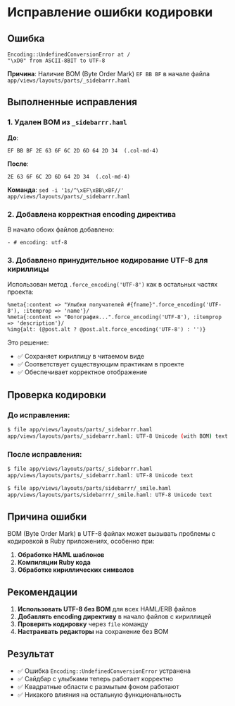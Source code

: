 # Исправление ошибки кодировки

## Ошибка

```
Encoding::UndefinedConversionError at /
"\xD0" from ASCII-8BIT to UTF-8
```

**Причина**: Наличие BOM (Byte Order Mark) `EF BB BF` в начале файла `app/views/layouts/parts/_sidebarrr.haml`

## Выполненные исправления

### 1. Удален BOM из `_sidebarrr.haml`

**До**: 
```
EF BB BF 2E 63 6F 6C 2D 6D 64 2D 34  (.col-md-4)
```

**После**:
```
2E 63 6F 6C 2D 6D 64 2D 34  (.col-md-4)
```

**Команда**: `sed -i '1s/^\xEF\xBB\xBF//' app/views/layouts/parts/_sidebarrr.haml`

### 2. Добавлена корректная encoding директива

В начало обоих файлов добавлено:
```haml
- # encoding: utf-8
```

### 3. Добавлено принудительное кодирование UTF-8 для кириллицы

Использован метод `.force_encoding('UTF-8')` как в остальных частях проекта:

```haml
%meta{:content => "Улыбки получателей #{fname}".force_encoding('UTF-8'), :itemprop => 'name'}/
%meta{:content => "Фотография...".force_encoding('UTF-8'), :itemprop => 'description'}/
%img{alt: (@post.alt ? @post.alt.force_encoding('UTF-8') : '')}
```

Это решение:
- ✅ Сохраняет кириллицу в читаемом виде
- ✅ Соответствует существующим практикам в проекте
- ✅ Обеспечивает корректное отображение

## Проверка кодировки

### До исправления:
```bash
$ file app/views/layouts/parts/_sidebarrr.haml
app/views/layouts/parts/_sidebarrr.haml: UTF-8 Unicode (with BOM) text
```

### После исправления:
```bash
$ file app/views/layouts/parts/_sidebarrr.haml  
app/views/layouts/parts/_sidebarrr.haml: UTF-8 Unicode text

$ file app/views/layouts/parts/sidebarrr/_smile.haml
app/views/layouts/parts/sidebarrr/_smile.haml: UTF-8 Unicode text
```

## Причина ошибки

BOM (Byte Order Mark) в UTF-8 файлах может вызывать проблемы с кодировкой в Ruby приложениях, особенно при:

1. **Обработке HAML шаблонов**
2. **Компиляции Ruby кода**
3. **Обработке кириллических символов**

## Рекомендации

1. **Использовать UTF-8 без BOM** для всех HAML/ERB файлов
2. **Добавлять encoding директиву** в начало файлов с кириллицей
3. **Проверять кодировку** через `file` команду
4. **Настраивать редакторы** на сохранение без BOM

## Результат

- ✅ Ошибка `Encoding::UndefinedConversionError` устранена
- ✅ Сайдбар с улыбками теперь работает корректно
- ✅ Квадратные области с размытым фоном работают
- ✅ Никакого влияния на остальную функциональность
